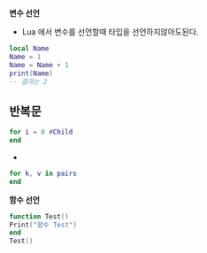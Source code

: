 **변수 선언**
- Lua 에서 변수를 선언할때 타입을 선언하지않아도된다.
```Lua
local Name
Name = 1
Name = Name + 1
print(Name)
-- 결과는 2
```
**반복문**
- 
```Lua
for i = 0 #Child
end
```
-
```Lua
for k, v in pairs
end
```
**함수 선언**
```Lua
function Test()
Print("함수 Test")
end
Test()
```
